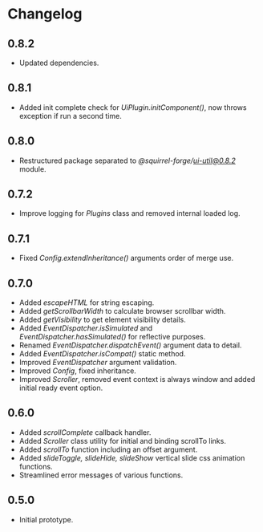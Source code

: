 # Changelog

## 0.8.2
 - Updated dependencies.

## 0.8.1
 - Added init complete check for *UiPlugin.initComponent()*, now throws exception if run a second time.

## 0.8.0
 - Restructured package separated to *@squirrel-forge/ui-util@0.8.2* module.

## 0.7.2
 - Improve logging for *Plugins* class and removed internal loaded log.

## 0.7.1
 - Fixed *Config.extendInheritance()* arguments order of merge use.

## 0.7.0
 - Added *escapeHTML* for string escaping.
 - Added *getScrollbarWidth* to calculate browser scrollbar width.
 - Added *getVisibility* to get element visibility details.
 - Added *EventDispatcher.isSimulated* and *EventDispatcher.hasSimulated()* for reflective purposes.
 - Renamed *EventDispatcher.dispatchEvent()* argument data to detail.
 - Added *EventDispatcher.isCompat()* static method.
 - Improved *EventDispatcher* argument validation.
 - Improved *Config*, fixed inheritance.
 - Improved *Scroller*, removed event context is always window and added initial ready event option.

## 0.6.0
 - Added *scrollComplete* callback handler.
 - Added *Scroller* class utility for initial and binding scrollTo links.
 - Added *scrollTo* function including an offset argument.
 - Added *slideToggle, slideHide, slideShow* vertical slide css animation functions.
 - Streamlined error messages of various functions.

## 0.5.0
 - Initial prototype.
